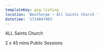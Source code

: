 ```yaml
---
templateKey: gig-listing
location: 'Besthorpe ~ All Saints Church '
datetime: '1714847403'
---
```

ALL Saints Church 

2﻿ x 45 mins Public Sessions